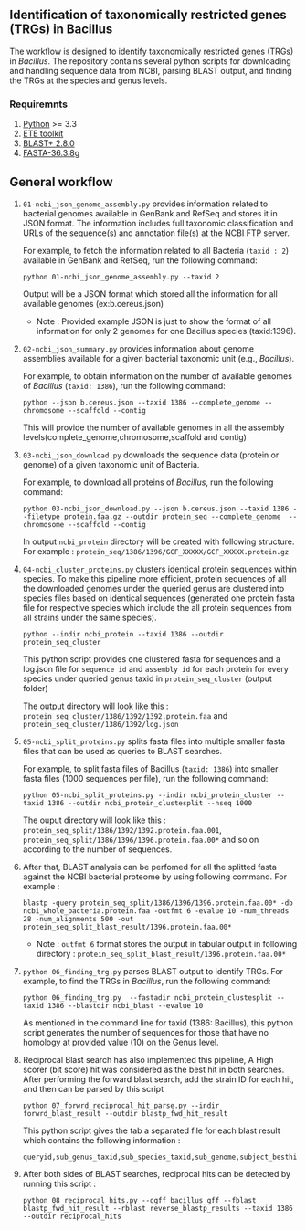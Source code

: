 ## Identification of taxonomically restricted genes (TRGs) in Bacillus 

The workflow is designed to identify taxonomically restricted genes (TRGs) in *Bacillus*. The repository contains several python scripts for downloading and handling sequence data from NCBI, parsing BLAST output, and finding the TRGs at the species and genus levels.

### Requiremnts
1. [Python](https://www.python.org/) >= 3.3
2. [ETE toolkit](http://etetoolkit.org/)
3. [BLAST+ 2.8.0](https://ftp.ncbi.nlm.nih.gov/blast/executables/blast+/)
4. [FASTA-36.3.8g](https://fasta.bioch.virginia.edu/wrpearson/fasta/fasta36/)

## General workflow

1. `01-ncbi_json_genome_assembly.py` provides information related to bacterial genomes available in GenBank and RefSeq and stores it in JSON format. The information includes full taxonomic
    classification and URLs of the sequence(s) and annotation file(s) at the NCBI FTP server.

    For example, to fetch the information related to all Bacteria (`taxid : 2`) available in GenBank and RefSeq, run the following command: 

    ```
    python 01-ncbi_json_genome_assembly.py --taxid 2 
    ```

    Output will be a JSON format which stored all the information for all available genomes (ex:b.cereus.json) 
    * Note : Provided example JSON is just to show the format of all information for only 2 genomes for one Bacillus species (taxid:1396).


2. `02-ncbi_json_summary.py` provides information about genome assemblies available for a given bacterial taxonomic unit (e.g., *Bacillus*).

    For example, to obtain information on the number of available genomes of *Bacillus* (`taxid: 1386`), run the following command:

    ```
    python --json b.cereus.json --taxid 1386 --complete_genome --chromosome --scaffold --contig
    ```

    This will provide the number of available genomes in all the assembly levels(complete_genome,chromosome,scaffold and contig)


3. `03-ncbi_json_download.py` downloads the sequence data (protein or genome) of a given taxonomic unit of Bacteria.

    For example, to download all proteins of *Bacillus*, run the following command: 

    ```
    python 03-ncbi_json_download.py --json b.cereus.json --taxid 1386 --filetype protein.faa.gz --outdir protein_seq --complete_genome  --chromosome --scaffold --contig
    ```

    In output `ncbi_protein` directory will be created with following structure. For example : `protein_seq/1386/1396/GCF_XXXXX/GCF_XXXXX.protein.gz`


4. `04-ncbi_cluster_proteins.py` clusters identical protein sequences within species. To make this pipeline more efficient, protein sequences of all the downloaded genomes under the queried genus
    are clustered into species files based on identical sequences (generated one protein fasta file for respective species which include the all protein sequences from all strains under the same species).

    ``` 
    python --indir ncbi_protein --taxid 1386 --outdir protein_seq_cluster
    ```
    This python script provides one clustered fasta for sequences and a log.json file for `sequence id` and `assembly id` for each protein for every species under queried genus taxid in `protein_seq_cluster` (output folder)

    The output directory will look like this : `protein_seq_cluster/1386/1392/1392.protein.faa` and  `protein_seq_cluster/1386/1392/log.json` 


5. `05-ncbi_split_proteins.py` splits fasta files into multiple smaller fasta files that can be used as queries to BLAST searches.

    For example, to split fasta files of Bacillus (`taxid: 1386`) into smaller fasta files (1000 sequences per file), run the following command:

    ```
    python 05-ncbi_split_proteins.py --indir ncbi_protein_cluster --taxid 1386 --outdir ncbi_protein_clustesplit --nseq 1000 
    ```

    The ouput directory will look like this : `protein_seq_split/1386/1392/1392.protein.faa.001`, `protein_seq_split/1386/1396/1396.protein.faa.00*` and so on according to the number of sequences. 

6. After that, BLAST analysis can be perfomed for all the splitted fasta against the NCBI bacterial proteome by using following command. For example :
 
    ```blastp -query protein_seq_split/1386/1396/1396.protein.faa.00* -db ncbi_whole_bacteria.protein.faa -outfmt 6 -evalue 10 -num_threads 28 -num_alignments 500 -out protein_seq_split_blast_result/1396.protein.faa.00*```

    * Note : `outfmt 6` format stores the output in tabular output in following directory : ```protein_seq_split_blast_result/1396.protein.faa.00*```

6. `python 06_finding_trg.py` parses BLAST output to identify TRGs. 
    For example, to find the TRGs in *Bacillus*, run the following command: 

    ``` 
    python 06_finding_trg.py  --fastadir ncbi_protein_clustesplit --taxid 1386 --blastdir ncbi_blast --evalue 10
    ```
    As mentioned in the command line for taxid (1386: Bacillus), this python script generates the number of sequences for those that have no homology at provided value (10) on the Genus level. 


7. Reciprocal Blast search has also implemented this pipeline, A High scorer (bit score) hit was considered as the best hit in both searches. After performing the forward blast search, add the
    strain ID for each hit, and then can be parsed by this script

    ```
    python 07_forwrd_reciprocal_hit_parse.py --indir forwrd_blast_result --outdir blastp_fwd_hit_result

    ```
    This python script gives the tab a separated file for each blast result which contains the following information : 
    ``` 
    queryid,sub_genus_taxid,sub_species_taxid,sub_genome,subject_besthit_ids
    ```
8. After both sides of BLAST searches, reciprocal hits can be detected by running this script :

    ```
    python 08_reciprocal_hits.py --qgff bacillus_gff --fblast blastp_fwd_hit_result --rblast reverse_blastp_results --taxid 1386 --outdir reciprocal_hits

    ```